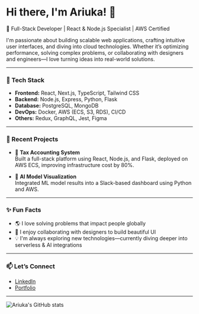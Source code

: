 # Hi there, I'm Ariuka! 👋

🚀 Full-Stack Developer | React & Node.js Specialist | AWS Certified  

I'm passionate about building scalable web applications, crafting intuitive user interfaces, and diving into cloud technologies. Whether it’s optimizing performance, solving complex problems, or collaborating with designers and engineers—I love turning ideas into real-world solutions.

---

### 🧰 Tech Stack

- **Frontend:** React, Next.js, TypeScript, Tailwind CSS
- **Backend:** Node.js, Express, Python, Flask
- **Database:** PostgreSQL, MongoDB
- **DevOps:** Docker, AWS (ECS, S3, RDS), CI/CD
- **Others:** Redux, GraphQL, Jest, Figma

---

### 💼 Recent Projects

- 🧾 **Tax Accounting System**  
  Built a full-stack platform using React, Node.js, and Flask, deployed on AWS ECS, improving infrastructure cost by 80%.

- 🤖 **AI Model Visualization**  
  Integrated ML model results into a Slack-based dashboard using Python and AWS.

---

### ✨ Fun Facts

- 🌎 I love solving problems that impact people globally  
- 🎨 I enjoy collaborating with designers to build beautiful UI  
- 💡 I'm always exploring new technologies—currently diving deeper into serverless & AI integrations  

---

### 📫 Let’s Connect

- [LinkedIn](https://linkedin.com/in/ariuka-zuzaan)
- [Portfolio](https://ariuka.me)

---

![Ariuka's GitHub stats](https://github-readme-stats.vercel.app/api?username=ariuka-zuzaan&show_icons=true&theme=default)
